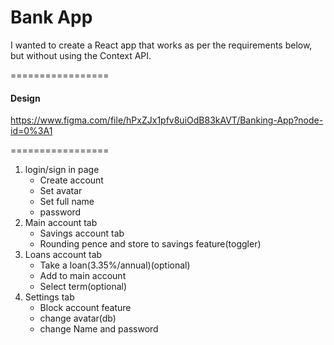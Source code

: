 # Bank App

I wanted to create a React app that works as per the requirements below, but without using the Context API.


=================
#### Design
https://www.figma.com/file/hPxZJx1pfv8uiOdB83kAVT/Banking-App?node-id=0%3A1

=================

1. login/sign in page
    - Create account
    - Set avatar
    - Set full name
    - password
2. Main account tab
    - Savings account tab
    - Rounding pence and store to savings feature(toggler)
3. Loans account tab
    - Take a loan(3.35%/annual)(optional)
    - Add to main account
    - Select term(optional)
4. Settings tab
    - Block account feature
    - change avatar(db)
    - change Name and password
